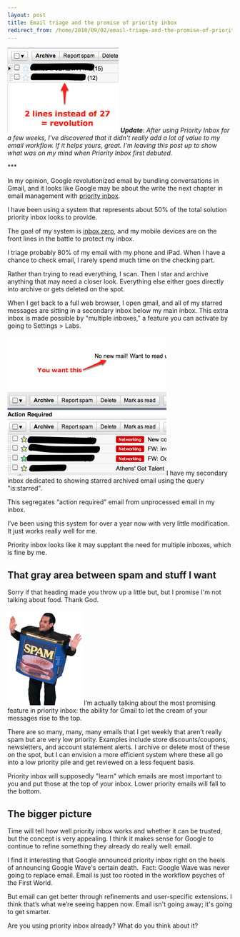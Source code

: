 ```yaml
---
layout: post
title: Email triage and the promise of priority inbox
redirect_from: /home/2010/09/02/email-triage-and-the-promise-of-priority-inbox/index.html
---
```

<p><a href="/img/bundles-pe.png"><img class="alignright size-full wp-image-1287" title="bundles-pe" src="/img/bundles-pe.png" alt="" width="249" height="191" /></a>
<em><strong>Update</strong>: After using Priority Inbox for a few weeks, I've discovered that it didn't really add a lot of value to my email workflow. If it helps yours, great. I'm leaving this post up to show what was on my mind when Priority Inbox first debuted.</em></p>
<p>***</p>
<p>In my opinion, Google revolutionized email by bundling conversations in Gmail, and it looks like Google may be about the write the next chapter in email management with <a href="http://mail.google.com/mail/help/priority-inbox.html">priority inbox</a>.</p>
<p>I have been using a system that represents about 50% of the total solution priority inbox looks to provide.</p>
<p>The goal of my system is <a href="http://inboxzero.com/articles/">inbox zero</a>, and my mobile devices are on the front lines in the battle to protect my inbox.</p>
<p>I triage probably 80% of my email with my phone and iPad. When I have a chance to check email, I rarely spend much time on the checking part.</p>
<p>Rather than trying to read everything, I scan. Then I star and archive anything that may need a closer look. Everything else either goes directly into archive or gets deleted on the spot.</p>
<p>When I get back to a full web browser, I open gmail, and all of my starred messages are sitting in a secondary inbox below my main inbox. This extra inbox is made possible by "multiple inboxes," a feature you can activate by going to Settings &gt; Labs.</p>
<p><a href="/img/mutipleinboxes-pe.png"><img class="alignright size-full wp-image-1283" title="mutipleinboxes-pe" src="/img/mutipleinboxes-pe.png" alt="" width="356" height="313" /></a>I have my secondary inbox dedicated to showing starred archived email using the query "is:starred".</p>
<p>This segregates “action required” email from unprocessed email in my inbox.</p>
<p>I’ve been using this system for over a year now with very little modification.  It just works really well for me.</p>
<p>Priority inbox looks like it may supplant the need for multiple inboxes, which is fine by me.</p>
<h2 id="thatgrayareabetweenspamandstuffiwant">That gray area between spam and stuff I want</h2>
<p>Sorry if that heading made you throw up a little but, but I promise I'm not talking about food. Thank God.</p>
<p><a href="/img/spam-pe.png"><img class="alignright size-full wp-image-1293" title="spam-pe" src="/img/spam-pe.png" alt="" width="171" height="214" /></a>I’m actually talking about the most promising feature in priority inbox: the ability for Gmail to let the cream of your messages rise to the top.</p>
<p>There are so many, many, many emails that I get weekly that aren’t really spam but are very low priority.  Examples include store discounts/coupons, newsletters, and account statement alerts. I archive or delete most of these on the spot, but I can envision a more efficient system where these all go into a low priority pile and get reviewed on a less fequent basis.</p>
<p>Priority inbox will supposedly "learn" which emails are most important to you and put those at the top of your inbox. Lower priority emails will fall to the bottom.</p>
<h2 id="thebiggerpicture">The bigger picture</h2>
<p>Time will tell how well priority inbox works and whether it can be trusted, but the concept is very appealing.  I think it makes sense for Google to continue to refine something they already do really well: email.</p>
<p>I find it interesting that Google announced priority inbox right on the heels of announcing Google Wave's certain death.  Fact: Google Wave was never going to replace email. Email is just too rooted in the workflow psyches of the First World.</p>
<p>But email can get better through refinements and user-specific extensions.  I think that’s what we’re seeing happen now. Email isn't going away; it's going to get smarter.</p>
<p>Are you using priority inbox already?  What do you think about it?</p>
